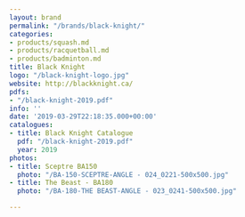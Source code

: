 ```yaml
---
layout: brand
permalink: "/brands/black-knight/"
categories:
- products/squash.md
- products/racquetball.md
- products/badminton.md
title: Black Knight
logo: "/black-knight-logo.jpg"
website: http://blackknight.ca/
pdfs:
- "/black-knight-2019.pdf"
info: ''
date: '2019-03-29T22:18:35.000+00:00'
catalogues:
- title: Black Knight Catalogue
  pdf: "/black-knight-2019.pdf"
  year: 2019
photos:
- title: Sceptre BA150
  photo: "/BA-150-SCEPTRE-ANGLE - 024_0221-500x500.jpg"
- title: The Beast - BA180
  photo: "/BA-180-THE BEAST-ANGLE - 023_0241-500x500.jpg"

---
```

